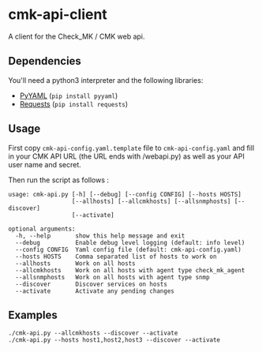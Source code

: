 cmk-api-client
==============

A client for the Check_MK / CMK web api.


Dependencies
------------

You'll need a python3 interpreter and the following libraries:

 - [PyYAML](https://bitbucket.org/xi/pyyaml) (`pip install pyyaml`)
 - [Requests](http://docs.python-requests.org/en/latest/) (`pip install requests`)


Usage
-----

First copy `cmk-api-config.yaml.template` file to `cmk-api-config.yaml` and
fill in your CMK API URL (the URL ends with /webapi.py) as well as your API
user name and secret.

Then run the script as follows :

    usage: cmk-api.py [-h] [--debug] [--config CONFIG] [--hosts HOSTS]
                      [--allhosts] [--allcmkhosts] [--allsnmphosts] [--discover]
                      [--activate]

    optional arguments:
      -h, --help       show this help message and exit
      --debug          Enable debug level logging (default: info level)
      --config CONFIG  Yaml config file (default: cmk-api-config.yaml)
      --hosts HOSTS    Comma separated list of hosts to work on
      --allhosts       Work on all hosts
      --allcmkhosts    Work on all hosts with agent type check_mk_agent
      --allsnmphosts   Work on all hosts with agent type snmp
      --discover       Discover services on hosts
      --activate       Activate any pending changes

Examples
--------

    ./cmk-api.py --allcmkhosts --discover --activate
    ./cmk-api.py --hosts host1,host2,host3 --discover --activate

